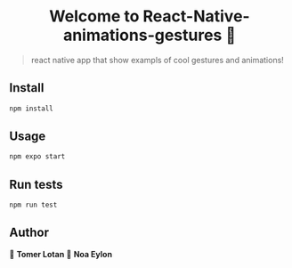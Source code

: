 <h1 align="center">Welcome to React-Native-animations-gestures 👋</h1>
<p>
</p>

> react native app that show exampls of cool gestures and animations!

## Install

```sh
npm install
```

## Usage

```sh
npm expo start
```

## Run tests

```sh
npm run test
```

## Author

👤 **Tomer Lotan**
👤 **Noa Eylon**
